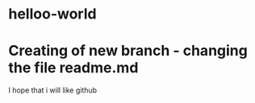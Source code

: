 # helloo-world

# Creating of new branch - changing the file readme.md  

I hope that i will like github
